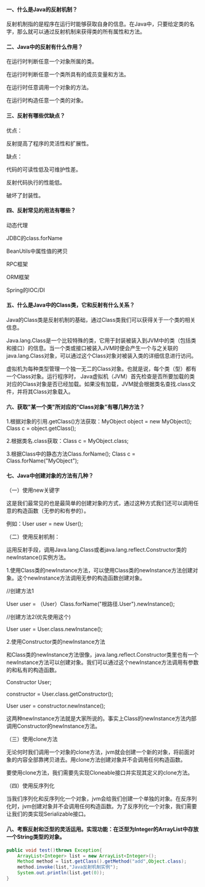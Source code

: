 #### 一、什么是Java的反射机制？

反射机制指的是程序在运行时能够获取自身的信息。在Java中，只要给定类的名字，那么就可以通过反射机制来获得类的所有属性和方法。

#### 二、Java中的反射有什么作用？

在运行时判断任意一个对象所属的类。

在运行时判断任意一个类所具有的成员变量和方法。

在运行时任意调用一个对象的方法。

在运行时构造任意一个类的对象。

#### 三、反射有哪些优缺点？

优点：

反射提高了程序的灵活性和扩展性。

缺点：

代码的可读性低及可维护性差。

反射代码执行的性能低。

破坏了封装性。

#### 四、反射常见的用法有哪些？

动态代理

JDBC的class.forName

BeanUtils中属性值的拷贝

RPC框架

ORM框架

Spring的IOC/DI

#### 五、什么是Java中的Class类，它和反射有什么关系？

Java的Class类是反射机制的基础，通过Class类我们可以获得关于一个类的相关信息。

Java.lang.Class是一个比较特殊的类，它用于封装被装入到JVM中的类（包括类和接口）的信息。当一个类或接口被装入JVM时便会产生一个与之关联的java.lang.Class对象，可以通过这个Class对象对被装入类的详细信息进行访问。

虚拟机为每种类型管理一个独一无二的Class对象。也就是说，每个类（型）都有一个Class对象。运行程序时， Java虚拟机（JVM）首先检查是否所要加载的类对应的Class对象是否已经加载。如果没有加载，JVM就会根据类名查找.class文件，并将其Class对象载入。

#### 六、获取"某一个类"所对应的“Class对象”有哪几种方法？

1.根据对象的引用.getClass()方法获取：MyObject object = new MyObject(); Class c = object.getClass();

2.根据类名.class获取：Class c = MyObject.class;

3.根据Class中的静态方法Class.forName(); Class c = Class.forName("MyObject");

#### 七、Java中创建对象的方法有几种？

（一）使用new关键字

这是我们最常见的也是最简单的创建对象的方式，通过这种方式我们还可以调用任意的构造函数（无参的和有参的）。

例如：User user = new User();

（二）使用反射机制：

运用反射手段，调用Java.lang.Class或者java.lang.reflect.Constructor类的newInstance()实例方法。

1.使用Class类的newInstance方法，可以使用Class类的newInstance方法创建对象。这个newInstance方法调用无参的构造函数创建对象。

//创建方法1

User user = （User）Class.forName("根路径.User").newInstance();

//创建方法2(优先使用这个)

User user = User.class.newInstance();

2.使用Constructor类的newInstance方法

和Class类的newInstance方法很像，java.lang.reflect.Constructor类里也有一个newInstance方法可以创建对象。我们可以通过这个newInstance方法调用有参数的和私有的构造函数。

Constructor User;

constructor = User.class.getConstructor();

User user = constructor.newInstance();

这两种newInstance方法就是大家所说的。事实上Class的newInstance方法内部调用Constructor的newInstance方法。

（三）使用clone方法

无论何时我们调用一个对象的clone方法，jvm就会创建一个新的对象，将前面对象的内容全部靠拷贝进去。用clone方法创建对象并不会调用任何构造函数。

要使用clone方法，我们需要先实现Cloneable接口并实现其定义的clone方法。

（四）使用反序列化

当我们序列化和反序列化一个对象，jvm会给我们创建一个单独的对象。在反序列化时，jvm创建对象并不会调用任何构造函数。为了反序列化一个对象，我们需要让我们的类实现Serializable接口。

#### 八、考察反射和泛型的灵活运用。实现功能：在泛型为Integer的ArrayList中存放一个String类型的对象。

```java
public void test()throws Exception{
    ArrayList<Integer> list = new ArrayList<Integer>();
    Method method = list.getClass().getMethod("add",Object.class);
    method.invoke(list,"Java反射机制实例");
    System.out.println(list.get(0));
}
```

